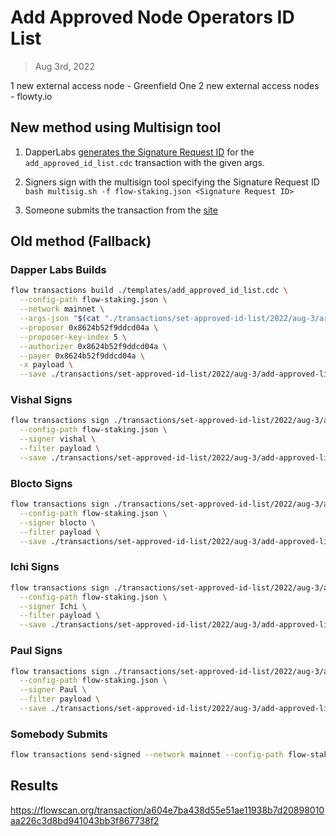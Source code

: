 # Add Approved Node Operators ID List

> Aug 3rd, 2022

1 new external access node  - Greenfield One
2 new external access nodes - flowty.io

## New method using Multisign tool

1. DapperLabs [generates the Signature Request ID](https://flow-multisig-git-service-account-onflow.vercel.app/mainnet?type=serviceAccount&name=add_approved_id_list.cdc&param=%5B%20%20%20%20%20%7B%20%20%20%20%20%20%20%20%20%22type%22:%20%22Array%22,%20%20%20%20%20%20%20%20%20%22value%22:%20%5B%20%20%20%20%20%20%20%20%20%20%20%20%20%7B%20%20%20%20%20%20%20%20%20%20%20%20%20%20%20%20%20%22type%22:%20%22String%22,%20%20%20%20%20%20%20%20%20%20%20%20%20%20%20%20%20%22value%22:%20%22e6753ab51154d93ca2b5240e60500321950e18f4d2fd97232f33c1a5f6eac87b%22%20%20%20%20%20%20%20%20%20%20%20%20%20%7D,%20%20%20%20%20%20%20%20%20%20%20%20%20%7B%20%20%20%20%20%20%20%20%20%20%20%20%20%20%20%20%20%22type%22:%20%22String%22,%20%20%20%20%20%20%20%20%20%20%20%20%20%20%20%20%20%22value%22:%20%2268cfd226b458102ac19ce800470656aba27801bf5a59defcadce150c49cf0132%22%20%20%20%20%20%20%20%20%20%20%20%20%20%7D,%20%20%20%20%20%20%20%20%20%20%20%20%20%7B%20%20%20%20%20%20%20%20%20%20%20%20%20%20%20%20%20%22type%22:%20%22String%22,%20%20%20%20%20%20%20%20%20%20%20%20%20%20%20%20%20%22value%22:%20%220194ead0a63e95dc8c5e566be34c92d44f9eea9ca1745152e44c6fc5425b9a69%22%20%20%20%20%20%20%20%20%20%20%20%20%20%7D%20%20%20%20%20%20%20%20%20%5D%20%20%20%20%20%7D%20%5D&acct=0x8624b52f9ddcd04a&limit=9999) for the `add_approved_id_list.cdc` transaction with the given args.

2. Signers sign with the multisign tool specifying the Signature Request ID
   `bash multisig.sh -f flow-staking.json <Signature Request ID>`

3. Someone submits the transaction from the [site](https://flow-multisig-git-service-account-onflow.vercel.app/mainnet)

## Old method (Fallback)

### Dapper Labs Builds

```sh
flow transactions build ./templates/add_approved_id_list.cdc \
  --config-path flow-staking.json \
  --network mainnet \
  --args-json "$(cat "./transactions/set-approved-id-list/2022/aug-3/arguments.json")" \
  --proposer 0x8624b52f9ddcd04a \
  --proposer-key-index 5 \
  --authorizer 0x8624b52f9ddcd04a \
  --payer 0x8624b52f9ddcd04a \
  -x payload \
  --save ./transactions/set-approved-id-list/2022/aug-3/add-approved-list-aug-3-unsigned.rlp
```

### Vishal Signs

```sh
flow transactions sign ./transactions/set-approved-id-list/2022/aug-3/add-approved-list-aug-3-unsigned.rlp \
  --config-path flow-staking.json \
  --signer vishal \
  --filter payload \
  --save ./transactions/set-approved-id-list/2022/aug-3/add-approved-list-aug-3-sig-1.rlp
```

### Blocto Signs

```sh
flow transactions sign ./transactions/set-approved-id-list/2022/aug-3/add-approved-list-aug-3-sig-1.rlp \
  --config-path flow-staking.json \
  --signer blocto \
  --filter payload \
  --save ./transactions/set-approved-id-list/2022/aug-3/add-approved-list-aug-3-sig-2.rlp
```

### Ichi Signs

```sh
flow transactions sign ./transactions/set-approved-id-list/2022/aug-3/add-approved-list-aug-3-sig-2.rlp \
  --config-path flow-staking.json \
  --signer Ichi \
  --filter payload \
  --save ./transactions/set-approved-id-list/2022/aug-3/add-approved-list-aug-3-sig-3.rlp
```

### Paul Signs

```sh
flow transactions sign ./transactions/set-approved-id-list/2022/aug-3/add-approved-list-aug-3-sig-3.rlp \
  --config-path flow-staking.json \
  --signer Paul \
  --filter payload \
  --save ./transactions/set-approved-id-list/2022/aug-3/add-approved-list-aug-3-sig-complete.rlp
```

### Somebody Submits

```sh
flow transactions send-signed --network mainnet --config-path flow-staking.json ./transactions/set-approved-id-list/2022/aug-3/add-approved-list-aug-3-sig-complete.rlp
```

## Results

https://flowscan.org/transaction/a604e7ba438d55e51ae11938b7d20898010aa226c3d8bd941043bb3f867738f2
